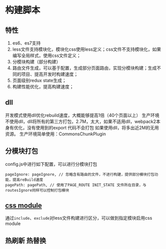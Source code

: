 # 构建脚本

## 特性

1. es6、es7支持
1. less文件支持模块化，模块化css使用less定义；css文件不支持模块化，如果编写全局样式，使用css文件定义；
1. 分模块构建（部分构建）
1. 路由文件生成，可以基于配置，生成部分页面路由，实现分模块构建；生成不同的项目、提高开发时构建速度；
1. 页面级别redux state生成；
1. 构建性能优化，提高构建速度；

## dll
开发模式使用dll优化rebuild速度，大概能够提高1倍（40个页面以上）
生产环境不使用dll，dll将所有的第三方打包，2.7M，太大，如果不适用dll，webpack2本身有优化，没有使用到的export 代码不会打包
如果使用dll，将多出近2M的无用资源。
生产环境简单使用：CommonsChunkPlugin

## 分模块打包
config.js中进行如下配置，可以进行分模块打包
```
pageIgnore: pageIgnore, // 忽略含有路由的文件，不进行构建，提供部分模块打包功能，提高reBuild速度
pagePath: pagePath, // 使用了PAGE_ROUTE INIT_STATE 文件所在目录，与routesIgnore同样可以控制打包模块
```

## [css module](https://github.com/webpack-contrib/css-loader)
通过`include`、`exclude`对less文件构建进行区分，可以做到指定模块启用css module

## 热刷新 热替换
